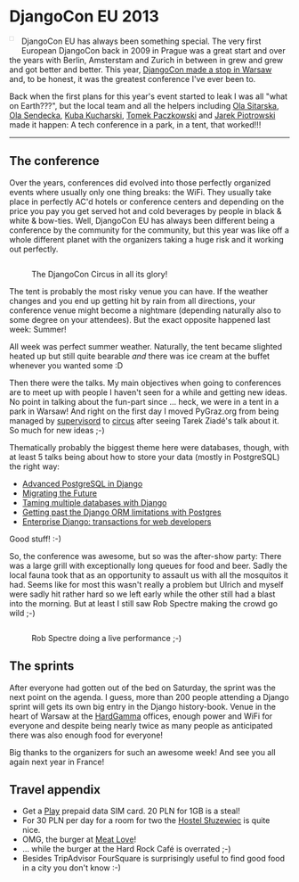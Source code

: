# DjangoCon EU 2013

<img src="http://photos.h10n.me/Conferences/DjangoCon-EU-2013/i-chHXqmR/0/S/DSC00861-S.jpg" style="max-width:300px;float:left;margin:0 1em 1em 0;padding:3px;border:1px solid #DDD" alt=""/>DjangoCon EU has always been something special. The very first European DjangoCon back in 2009 in Prague was a great start and over the years with Berlin, Amsterstam and Zurich in between in grew and grew and got better and better. This year, [DjangoCon made a stop in Warsaw](http://2013.djangocon.eu/) and, to be honest, it was the greatest conference I've ever been to.

Back when the first plans for this year's event started to leak I was all "what on Earth???", but the local team and all the helpers including [Ola Sitarska][], [Ola Sendecka][], 
[Kuba Kucharski][], [Tomek Paczkowski][] and [Jarek Piotrowski][] made it happen: A tech conference in a park, in a tent, that worked!!!

----------------------

## The conference

Over the years, conferences did evolved into those perfectly organized events where usually only one thing breaks: the WiFi. They usually take place in perfectly AC'd hotels or conference centers and depending on the price you pay you get served hot and cold beverages by people in black & white & bow-ties. Well, DjangoCon EU has always been different being a conference by the community for the community, but this year was like off a whole different planet with the organizers taking a huge risk and it working out perfectly. 

<figure>
    <img src="http://photos.h10n.me/Conferences/DjangoCon-EU-2013/i-x8rgBbn/0/XL/DSC00893-XL.jpg" alt="" />
    <figcaption><p>The DjangoCon Circus in all its glory!</p></figcaption>
</figure>

The tent is probably the most risky venue you can have. If the weather changes and you end up getting hit by rain from all directions, your conference venue might become a nightmare (depending naturally also to some degree on your attendees). But the exact opposite happened last week: Summer!

All week was perfect summer weather. Naturally, the tent became slighted heated up but still quite bearable *and* there was ice cream at the buffet whenever you wanted some :D

Then there were the talks. My main objectives when going to conferences are to meet up with people I haven't seen for a while and getting new ideas. No point in talking about the fun-part since ... heck, we were in a tent in a park in Warsaw! And right on the first day I moved PyGraz.org from being managed by [supervisord][] to [circus][] after seeing Tarek Ziadé's talk about it. So much for new ideas ;-)

Thematically probably the biggest theme here were databases, though, with at least 5 talks being about how to store your data (mostly in PostgreSQL) the right way:

* [Advanced PostgreSQL in Django](http://2013.djangocon.eu/talks/#Talk17)
* [Migrating the Future](http://2013.djangocon.eu/talks/#Talk3)
* [Taming multiple databases with Django](http://2013.djangocon.eu/talks/#Talk21)
* [Getting past the Django ORM limitations with Postgres](http://2013.djangocon.eu/talks/#Talk2)
* [Enterprise Django: transactions for web developers](http://2013.djangocon.eu/talks/#Talk19)

Good stuff! :-)

So, the conference was awesome, but so was the after-show party: There was a large grill with exceptionally long queues for food and beer. Sadly the local fauna took that as an opportunity to assault us with all the mosquitos it had. Seems like for most this wasn't really a problem but Ulrich and myself were sadly hit rather hard so we left early while the other still had a blast into the morning. But at least I still saw Rob Spectre making the crowd go wild ;-)

<figure>
    <img src="http://photos.h10n.me/Conferences/DjangoCon-EU-2013/i-TG28PQW/0/XL/DSC01000-XL.jpg" alt="">
    <figcaption><p>Rob Spectre doing a live performance ;-)</p></figcaption>
</figure>

## The sprints

After everyone had gotten out of the bed on Saturday, the sprint was the next point on the agenda. I guess, more than 200 people attending a Django sprint will gets its own big entry in the Django history-book. Venue in the heart of Warsaw at the [HardGamma][] offices, enough power and WiFi for everyone and despite being nearly twice as many people as anticipated there was also enough food for everyone!

Big thanks to the organizers for such an awesome week! And see you all again next year in France!


## Travel appendix

* Get a [Play][] prepaid data SIM card. 20 PLN for 1GB is a steal!
* For 30 PLN per day for a room for two the [Hostel Słuzewiec] is quite nice.
* OMG, the burger at [Meat Love][]!
* ... while the burger at the Hard Rock Café is overrated ;-)
* Besides TripAdvisor FourSquare is surprisingly useful to find good food in a city you don't know :-)

[circus]: http://circus.readthedocs.org/
[supervisord]: http://supervisord.org/
[Ola Sitarska]: http://twitter.com/olasitarska
[Ola Sendecka]: http://twitter.com/asendecka
[Kuba Kucharski]: http://twitter.com/83tb
[Tomek Paczkowski]: http://twitter.com/oinopion
[Jarek Piotrowski]: http://twitter.com/JarekP
[Tarek Ziadé]: http://ziade.org/
[HardGamma]: http://www.hardgamma.com/en
[Hostel Słuzewiec]: http://www.hostelsluzewiec.pl/en/
[Play]: http://www.play.pl/
[Meat Love]: http://www.meatlove.pl/
